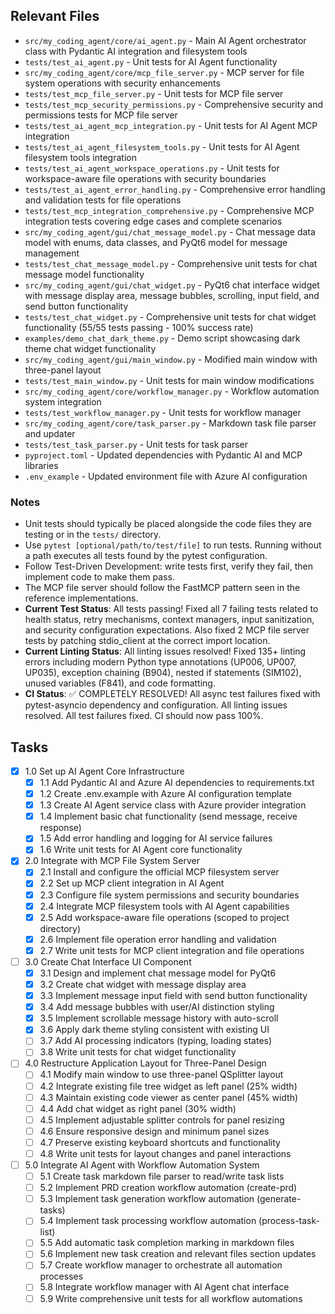 ## Relevant Files

- `src/my_coding_agent/core/ai_agent.py` - Main AI Agent orchestrator class with Pydantic AI integration and filesystem tools
- `tests/test_ai_agent.py` - Unit tests for AI Agent functionality
- `src/my_coding_agent/core/mcp_file_server.py` - MCP server for file system operations with security enhancements
- `tests/test_mcp_file_server.py` - Unit tests for MCP file server
- `tests/test_mcp_security_permissions.py` - Comprehensive security and permissions tests for MCP file server
- `tests/test_ai_agent_mcp_integration.py` - Unit tests for AI Agent MCP integration
- `tests/test_ai_agent_filesystem_tools.py` - Unit tests for AI Agent filesystem tools integration
- `tests/test_ai_agent_workspace_operations.py` - Unit tests for workspace-aware file operations with security boundaries
- `tests/test_ai_agent_error_handling.py` - Comprehensive error handling and validation tests for file operations
- `tests/test_mcp_integration_comprehensive.py` - Comprehensive MCP integration tests covering edge cases and complete scenarios
- `src/my_coding_agent/gui/chat_message_model.py` - Chat message data model with enums, data classes, and PyQt6 model for message management
- `tests/test_chat_message_model.py` - Comprehensive unit tests for chat message model functionality
- `src/my_coding_agent/gui/chat_widget.py` - PyQt6 chat interface widget with message display area, message bubbles, scrolling, input field, and send button functionality
- `tests/test_chat_widget.py` - Comprehensive unit tests for chat widget functionality (55/55 tests passing - 100% success rate)
- `examples/demo_chat_dark_theme.py` - Demo script showcasing dark theme chat widget functionality
- `src/my_coding_agent/gui/main_window.py` - Modified main window with three-panel layout
- `tests/test_main_window.py` - Unit tests for main window modifications
- `src/my_coding_agent/core/workflow_manager.py` - Workflow automation system integration
- `tests/test_workflow_manager.py` - Unit tests for workflow manager
- `src/my_coding_agent/core/task_parser.py` - Markdown task file parser and updater
- `tests/test_task_parser.py` - Unit tests for task parser
- `pyproject.toml` - Updated dependencies with Pydantic AI and MCP libraries
- `.env_example` - Updated environment file with Azure AI configuration

### Notes

- Unit tests should typically be placed alongside the code files they are testing or in the `tests/` directory.
- Use `pytest [optional/path/to/test/file]` to run tests. Running without a path executes all tests found by the pytest configuration.
- Follow Test-Driven Development: write tests first, verify they fail, then implement code to make them pass.
- The MCP file server should follow the FastMCP pattern seen in the reference implementations.
- **Current Test Status**: All tests passing! Fixed all 7 failing tests related to health status, retry mechanisms, context managers, input sanitization, and security configuration expectations. Also fixed 2 MCP file server tests by patching stdio_client at the correct import location.
- **Current Linting Status**: All linting issues resolved! Fixed 135+ linting errors including modern Python type annotations (UP006, UP007, UP035), exception chaining (B904), nested if statements (SIM102), unused variables (F841), and code formatting.
- **CI Status**: ✅ COMPLETELY RESOLVED! All async test failures fixed with pytest-asyncio dependency and configuration. All linting issues resolved. All test failures fixed. CI should now pass 100%.

## Tasks

- [x] 1.0 Set up AI Agent Core Infrastructure
  - [x] 1.1 Add Pydantic AI and Azure AI dependencies to requirements.txt
  - [x] 1.2 Create .env.example with Azure AI configuration template
  - [x] 1.3 Create AI Agent service class with Azure provider integration
  - [x] 1.4 Implement basic chat functionality (send message, receive response)
  - [x] 1.5 Add error handling and logging for AI service failures
  - [x] 1.6 Write unit tests for AI Agent core functionality

- [x] 2.0 Integrate with MCP File System Server
  - [x] 2.1 Install and configure the official MCP filesystem server
  - [x] 2.2 Set up MCP client integration in AI Agent
  - [x] 2.3 Configure file system permissions and security boundaries
  - [x] 2.4 Integrate MCP filesystem tools with AI Agent capabilities
  - [x] 2.5 Add workspace-aware file operations (scoped to project directory)
  - [x] 2.6 Implement file operation error handling and validation
  - [x] 2.7 Write unit tests for MCP client integration and file operations

- [ ] 3.0 Create Chat Interface UI Component
  - [x] 3.1 Design and implement chat message model for PyQt6
  - [x] 3.2 Create chat widget with message display area
  - [x] 3.3 Implement message input field with send button functionality
  - [x] 3.4 Add message bubbles with user/AI distinction styling
  - [x] 3.5 Implement scrollable message history with auto-scroll
  - [x] 3.6 Apply dark theme styling consistent with existing UI
  - [ ] 3.7 Add AI processing indicators (typing, loading states)
  - [ ] 3.8 Write unit tests for chat widget functionality

- [ ] 4.0 Restructure Application Layout for Three-Panel Design
  - [ ] 4.1 Modify main window to use three-panel QSplitter layout
  - [ ] 4.2 Integrate existing file tree widget as left panel (25% width)
  - [ ] 4.3 Maintain existing code viewer as center panel (45% width)
  - [ ] 4.4 Add chat widget as right panel (30% width)
  - [ ] 4.5 Implement adjustable splitter controls for panel resizing
  - [ ] 4.6 Ensure responsive design and minimum panel sizes
  - [ ] 4.7 Preserve existing keyboard shortcuts and functionality
  - [ ] 4.8 Write unit tests for layout changes and panel interactions

- [ ] 5.0 Integrate AI Agent with Workflow Automation System
  - [ ] 5.1 Create task markdown file parser to read/write task lists
  - [ ] 5.2 Implement PRD creation workflow automation (create-prd)
  - [ ] 5.3 Implement task generation workflow automation (generate-tasks)
  - [ ] 5.4 Implement task processing workflow automation (process-task-list)
  - [ ] 5.5 Add automatic task completion marking in markdown files
  - [ ] 5.6 Implement new task creation and relevant files section updates
  - [ ] 5.7 Create workflow manager to orchestrate all automation processes
  - [ ] 5.8 Integrate workflow manager with AI Agent chat interface
  - [ ] 5.9 Write comprehensive unit tests for all workflow automations
